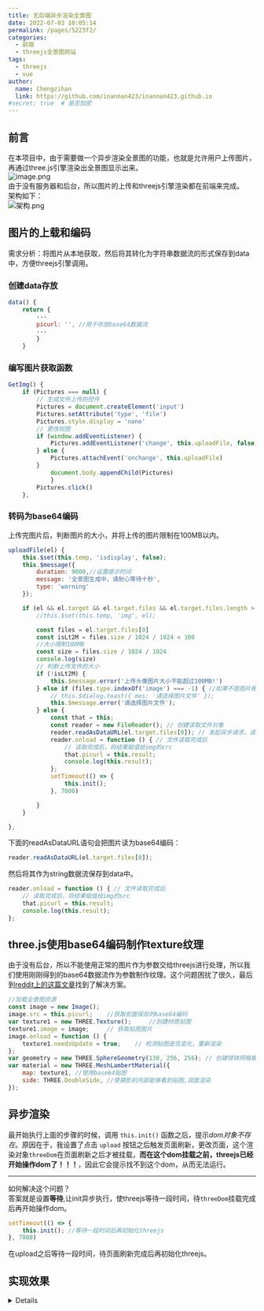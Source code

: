 ```yaml
---
title: 无后端异步渲染全景图
date: 2022-07-03 10:05:14
permalink: /pages/5223f2/
categories:
  - 前端
  - threejs全景图网站
tags:
  - threejs
  - vue
author: 
  name: Chengzihan
  link: https://github.com/inannan423/inannan423.github.io
#secret: true  # 是否加密
---
```

## 前言

在本项目中，由于需要做一个异步渲染全景图的功能，也就是允许用户上传图片，再通过three.js引擎渲染出全景图显示出来。  
![image.png](https://jetzihan-img.oss-cn-beijing.aliyuncs.com/blog/img/006SHRs9gy1h3tihwewiaj31hc0q3gsk.jpg)  
由于没有服务器和后台，所以图片的上传和threejs引擎渲染都在前端来完成。  
架构如下：  
![架构.png](https://jetzihan-img.oss-cn-beijing.aliyuncs.com/blog/img/006SHRs9gy1h3tjaq7wqpj328w1gs4iv.jpg)  

## 图片的上载和编码

需求分析：将图片从本地获取，然后将其转化为字符串数据流的形式保存到data中，方便threejs引擎调用。  

### 创建data存放

``` js
data() {
    return {
        ···
        picurl: '', //用于存放base64数据流
        ···
        }
    }
```

### 编写图片获取函数

``` js
GetImg() {
    if (Pictures === null) {
        // 生成文件上传的控件
        Pictures = document.createElement('input')
        Pictures.setAttribute('type', 'file')
        Pictures.style.display = 'none'
        // 更改视图
        if (window.addEventListener) {
            Pictures.addEventListener('change', this.uploadFile, false)
        } else {
            Pictures.attachEvent('onchange', this.uploadFile)
        }
            document.body.appendChild(Pictures)
            }
        Pictures.click()
    },
```

### 转码为base64编码

上传完图片后，判断图片的大小，并将上传的图片限制在100MB以内。  

``` js
uploadFile(el) {
    this.$set(this.temp, 'isdisplay', false);
    this.$message({
        duration: 9000,//设置提示时间
        message: '全景图生成中，请耐心等待十秒',
        type: 'warning'
    });

    if (el && el.target && el.target.files && el.target.files.length > 0) {
        //this.$set(this.temp, 'img', el);

        const files = el.target.files[0]
        const isLt2M = files.size / 1024 / 1024 < 100
        //大小限制100MB
        const size = files.size / 1024 / 1024
        console.log(size)
        // 判断上传文件的大小
        if (!isLt2M) {
            this.$message.error('上传头像图片大小不能超过100MB!')
        } else if (files.type.indexOf('image') === -1) { //如果不是图片格式
            // this.$dialog.toast({ mes: '请选择图片文件' });
            this.$message.error('请选择图片文件');
        } else {
            const that = this;
            const reader = new FileReader(); // 创建读取文件对象
            reader.readAsDataURL(el.target.files[0]); // 发起异步请求，读取文件
            reader.onload = function () { // 文件读取完成后
                // 读取完成后，将结果赋值给img的src
                that.picurl = this.result;
                console.log(this.result);
            };
            setTimeout(() => {
                this.init();
            }, 7000)

        }
    }

},

```

下面的readAsDataURL语句会把图片读为base64编码：  

``` js
reader.readAsDataURL(el.target.files[0]);
```

然后将其作为string数据流保存到data中。  

``` js
reader.onload = function () { // 文件读取完成后
    // 读取完成后，将结果赋值给img的src
    that.picurl = this.result;
    console.log(this.result);
};
```

## three.js使用base64编码制作texture纹理

由于没有后台，所以不能使用正常的图片作为参数交给threejs进行处理，所以我们使用刚刚得到的base64数据流作为参数制作纹理。这个问题困扰了很久，最后到[reddit上的这篇文章](https://www.reddit.com/r/threejs/comments/f399lk/how_to_add_an_image_file_to_threejs_using_base64/)找到了解决方案。  

``` js
//加载全景图资源
const image = new Image();
image.src = this.picurl;    //获取前面保存的base64编码
var texture1 = new THREE.Texture();     //创建材质贴图
texture1.image = image;     // 获取贴图图片
image.onload = function () {
    texture1.needsUpdate = true;    // 检测贴图是否变化，重新渲染
};
var geometry = new THREE.SphereGeometry(130, 256, 256); // 创建球体网格模型
var material = new THREE.MeshLambertMaterial({
    map: texture1, //使用base64贴图
    side: THREE.DoubleSide, //使摄影机内部能够看到贴图,双面渲染
});
```

## 异步渲染

最开始执行上面的步骤的时候，调用 `this.init()` 函数之后，提示*dom对象不存在*。原因在于，我设置了点击 `upload` 按钮之后触发页面刷新，更改页面，这个渲染对象`threeDom`在页面刷新之后才被挂载，**而在这个dom挂载之前，threejs已经开始操作dom了！！！**，因此它会提示找不到这个dom，从而无法运行。  
***
如何解决这个问题？  
答案就是设置**等待**,让init异步执行，使threejs等待一段时间，待`threeDom`挂载完成后再开始操作dom。  

``` js
setTimeout(() => {
    this.init(); //等待一段时间后再初始化threejs
}, 7000)
```

在upload之后等待一段时间，待页面刷新完成后再初始化threejs。  

## 实现效果

<details>
<img src="https://6e61-nannan-1g1q4u2i02398ecf-1311679880.tcb.qcloud.la/%E5%8A%A8%E7%94%BB.gif?sign=2f0bc90552bcb7cf75f37b7e7a6fecdc&t=1656819088"/>
</details>
